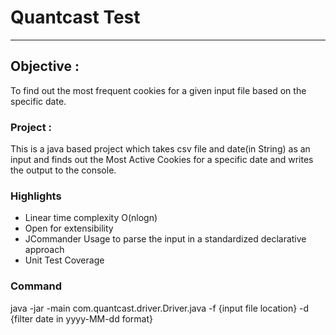 # Quantcast Test
------------------------------------------------------------------------------------------------------------------------------------------

## Objective : 
To find out the most frequent cookies for a given input file based on the specific date.

### Project : 
This is a java based project which takes csv file and date(in String) as an input and finds out the Most Active Cookies for a specific date and writes the output to the console.

### Highlights
- Linear time complexity O(nlogn)
- Open for extensibility
- JCommander Usage to parse the input in a standardized declarative approach
- Unit Test Coverage

### Command
java -jar <jar-name> -main com.quantcast.driver.Driver.java -f {input file location} -d {filter date in yyyy-MM-dd format}





